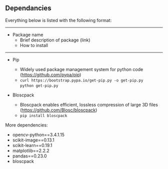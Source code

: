 ## Dependancies

Everything below is listed with the following format:

---
* Package name
  * Brief description of package (link)
  * How to install
---

* Pip
  * Widely used package management system for python code (https://github.com/pypa/pip)
  * `curl https://bootstrap.pypa.io/get-pip.py -o get-pip.py`                             
  `python get-pip.py`

* Bloscpack
  * Bloscpack enables efficient, lossless compression of large 3D files (https://github.com/Blosc/bloscpack)
  * `pip install bloscpack`


More dependencies:
 * opencv-python==3.4.1.15
 * scikit-image==0.13.1
 * scikit-learn==0.19.1
 * matplotlib==2.2.2
 * pandas==0.23.0
 * bloscpack
